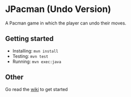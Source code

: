 # JPacman (Undo Version)

A Pacman game in which the player can undo their moves.

## Getting started
* Installing: `mvn install`
* Testing: `mvn test`
* Running: `mvn exec:java`

## Other
Go read the [wiki](https://github.com/UBC-EECE310/team4/wiki) to get started
